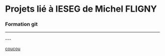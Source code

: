 # Projets lié à IESEG de Michel FLIGNY

### Formation git

---
<html> </html>
---

[coucou](https://google.com)